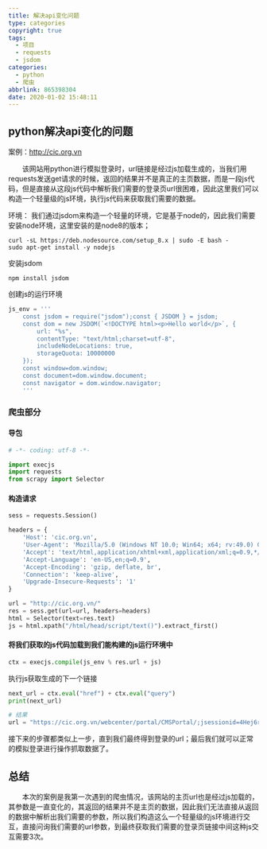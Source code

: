 ```yaml
---
title: 解决api变化问题
type: categories
copyright: true
tags:
  - 项目
  - requests
  - jsdom
categories:
  - python
  - 爬虫
abbrlink: 865398304
date: 2020-01-02 15:48:11
---
```


## python解决api变化的问题

案例：http://cic.org.vn

&emsp;&emsp;该网站用python进行模拟登录时，url链接是经过js加载生成的，当我们用requests发送get请求的时候，返回的结果并不是真正的主页数据，而是一段js代码，但是直接从这段js代码中解析我们需要的登录页url很困难，因此这里我们可以构造一个轻量级的js环境，执行js代码来获取我们需要的数据。

环境：
我们通过jsdom来构造一个轻量的环境，它是基于node的，因此我们需要安装node环境，这里安装的是node8的版本；
<!--more-->

```
curl -sL https://deb.nodesource.com/setup_8.x | sudo -E bash -
sudo apt-get install -y nodejs
```
安装jsdom
```
npm install jsdom
```

创建js的运行环境
```python
js_env = '''
    const jsdom = require("jsdom");const { JSDOM } = jsdom;
    const dom = new JSDOM(`<!DOCTYPE html><p>Hello world</p>`, {
        url: "%s",
        contentType: "text/html;charset=utf-8",
        includeNodeLocations: true,
        storageQuota: 10000000
    });
    const window=dom.window;
    const document=dom.window.document;
    const navigator = dom.window.navigator;
    '''
```
### 爬虫部分
#### 导包
```python
# -*- coding: utf-8 -*-

import execjs
import requests
from scrapy import Selector
```

#### 构造请求
```python
sess = requests.Session()

headers = {
    'Host': 'cic.org.vn',
    'User-Agent': 'Mozilla/5.0 (Windows NT 10.0; Win64; x64; rv:49.0) Gecko/20100101 Firefox/49.0',
    'Accept': 'text/html,application/xhtml+xml,application/xml;q=0.9,*/*;q=0.8',
    'Accept-Language': 'en-US,en;q=0.9',
    'Accept-Encoding': 'gzip, deflate, br',
    'Connection': 'keep-alive',
    'Upgrade-Insecure-Requests': '1'
}

url = "http://cic.org.vn/"
res = sess.get(url=url, headers=headers)
html = Selector(text=res.text)
js = html.xpath("/html/head/script/text()").extract_first()
```

#### 将我们获取的js代码加载到我们能构建的js运行环境中

```python
ctx = execjs.compile(js_env % res.url + js)
```

执行js获取生成的下一个链接

```python
next_url = ctx.eval("href") + ctx.eval("query")
print(next_url)

# 结果
url = "https://cic.org.vn/webcenter/portal/CMSPortal/;jsessionid=4Hej6rGiIAbPiBs6nsBUMP61E9XNGVRYkRzjI5H0kxOhUW9dTaqR!873813657?_afrLoop=715225492645337"
```

接下来的步骤都类似上一步，直到我们最终得到登录的url；最后我们就可以正常的模拟登录进行操作抓取数据了。

## 总结
&emsp;&emsp;本次的案例是我第一次遇到的爬虫情况，该网站的主页url也是经过js加载的，其参数是一直变化的，其返回的结果并不是主页的数据，因此我们无法直接从返回的数据中解析出我们需要的参数，所以我们构造这么一个轻量级的js环境进行交互，直接问询我们需要的url参数，到最终获取我们需要的登录页链接中间这种js交互需要3次。